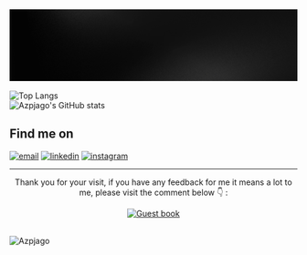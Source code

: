 <div align="center">
<img src="Azpjago.gif" alt="Welcome">
</div>
<!-- 
## Personal Stuffs
- 👸 Hi, this is Asep.
- 💻 I'm majoring Informatic engineering undergraduate degree.
- 🌱 I'm currently learning Data science, machine learning, and anything that interests me.
- 😀 I like to watch watching movies, listening to songs, thinking about things that interest me, and I'm an active thinker, which means I like challenges and solving problems..
- 💬 If you have any questions, just ask me.

## Github Stats
<!-- ![Azpjago's GitHub stats](https://github-readme-stats.vercel.app/api?username=Azpjago&show_icons=true)
<p><img src="https://github-readme-stats.vercel.app/api/top-langs?username=Azpjago&show_icons=true&locale=en&layout=compact" alt="Azpjago" /></p>
 -->

![Top Langs](https://github-readme-stats.vercel.app/api/top-langs/?username=Azpjago&theme=blue&show_icons=true&layout=compact&langs_count=7) <br>
![Azpjago's GitHub stats](https://github-readme-stats.vercel.app/api?username=Azpjago&theme=blue&show_icons=true)


## Find me on
<p>
  <a href="mailto:azp.jago@gmail.com"><img src="https://img.icons8.com/color/96/000000/gmail.png" alt="email"/></a>
  <a href="https://www.linkedin.com/in/asep-saepul-anwar-datascience/"><img src="https://img.icons8.com/color/96/000000/linkedin.png" alt="linkedin"/></a>
  <a href="https://www.instagram.com/azp_spl26"><img src="https://img.icons8.com/color/96/000000/instagram-new.png" alt="instagram"/></a>

---
<div align="center">
<p>Thank you for your visit, if you have any feedback for me it means a lot to me, please visit the comment below 👇 :</p>
 <a href="https://github.com/Azpjago/Azpjago/issues/1"><img src="https://media.giphy.com/media/13GIgrGdslD9oQ/giphy.gif" style="width: 200px; height: 100px;" alt="Guest book"></a>
</div>

<br>
<p align="left"> <img src="https://komarev.com/ghpvc/?username=Azpjago&label=Profile%20views&color=0e75b6&style=flat" alt="Azpjago" /> </p>
